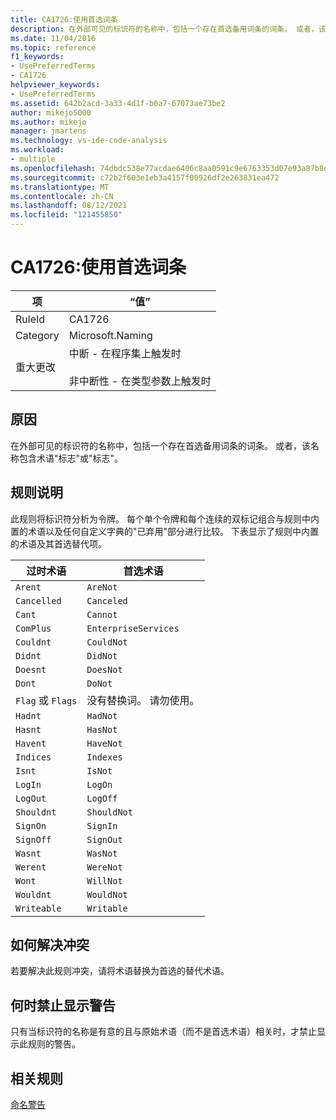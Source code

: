 ```yaml
---
title: CA1726:使用首选词条
description: 在外部可见的标识符的名称中，包括一个存在首选备用词条的词条。 或者，该名称包含术语"标志"或"标志"。
ms.date: 11/04/2016
ms.topic: reference
f1_keywords:
- UsePreferredTerms
- CA1726
helpviewer_keywords:
- UsePreferredTerms
ms.assetid: 642b2acd-3a33-4d1f-b0a7-67073ae73be2
author: mikejo5000
ms.author: mikejo
manager: jmartens
ms.technology: vs-ide-code-analysis
ms.workload:
- multiple
ms.openlocfilehash: 74dbdc538e77acdae6406c8aa0591c9e6763353d07e93a87b8d82701001580f0
ms.sourcegitcommit: c72b2f603e1eb3a4157f00926df2e263831ea472
ms.translationtype: MT
ms.contentlocale: zh-CN
ms.lasthandoff: 08/12/2021
ms.locfileid: "121455850"
---
```

# <a name="ca1726-use-preferred-terms"></a>CA1726:使用首选词条

|项|“值”|
|-|-|
|RuleId|CA1726|
|Category|Microsoft.Naming|
|重大更改|中断 - 在程序集上触发时<br /><br /> 非中断性 - 在类型参数上触发时|

## <a name="cause"></a>原因

在外部可见的标识符的名称中，包括一个存在首选备用词条的词条。 或者，该名称包含术语"标志"或"标志"。

## <a name="rule-description"></a>规则说明

此规则将标识符分析为令牌。 每个单个令牌和每个连续的双标记组合与规则中内置的术语以及任何自定义字典的"已弃用"部分进行比较。 下表显示了规则中内置的术语及其首选替代项。

|过时术语|首选术语|
|-------------------|--------------------|
|`Arent`|`AreNot`|
|`Cancelled`|`Canceled`|
|`Cant`|`Cannot`|
|`ComPlus`|`EnterpriseServices`|
|`Couldnt`|`CouldNot`|
|`Didnt`|`DidNot`|
|`Doesnt`|`DoesNot`|
|`Dont`|`DoNot`|
|`Flag` 或 `Flags`|没有替换词。 请勿使用。|
|`Hadnt`|`HadNot`|
|`Hasnt`|`HasNot`|
|`Havent`|`HaveNot`|
|`Indices`|`Indexes`|
|`Isnt`|`IsNot`|
|`LogIn`|`LogOn`|
|`LogOut`|`LogOff`|
|`Shouldnt`|`ShouldNot`|
|`SignOn`|`SignIn`|
|`SignOff`|`SignOut`|
|`Wasnt`|`WasNot`|
|`Werent`|`WereNot`|
|`Wont`|`WillNot`|
|`Wouldnt`|`WouldNot`|
|`Writeable`|`Writable`|

## <a name="how-to-fix-violations"></a>如何解决冲突
若要解决此规则冲突，请将术语替换为首选的替代术语。

## <a name="when-to-suppress-warnings"></a>何时禁止显示警告
只有当标识符的名称是有意的且与原始术语（而不是首选术语）相关时，才禁止显示此规则的警告。

## <a name="related-rules"></a>相关规则
[命名警告](/dotnet/fundamentals/code-analysis/quality-rules/naming-warnings)

